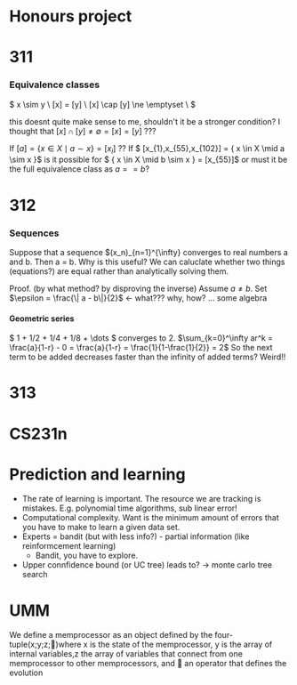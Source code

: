 # Honours project



# 311

### Equivalence classes
$
x \sim y \\
[x] = [y] \\
[x] \cap [y] \ne \emptyset \\
$

this doesnt quite make sense to me, shouldn't it be a stronger condition? I thought that $[x] \cap [y] \ne \emptyset  =  [x] = [y]$ ???

If $[a] = \{ x \in X \mid a \sim x \} = [x_i]$ ??
If $ [x_{1},x_{55},x_{102}] = \{ x \in X \mid a \sim x \}$ is it possible for $ \{ x \in X \mid b \sim x \} = [x_{55}]$ or must it be the full equivalence class as $a == b$?

# 312

### Sequences
Suppose that a sequence $(x_n)_{n=1}^{\infty} converges to real numbers a and b. Then a = b. Why is this useful? We can caluclate whether two things (equations?) are equal rather than analytically solving them.

Proof. (by what method? by disproving the inverse)
Assume $a \ne b$.
Set $\epsilon = \frac{\| a - b\|}{2}$  <- what??? why, how?
... some algebra

#### Geometric series

$ 1 + 1/2 + 1/4 + 1/8 + \dots $ converges to 2. 
$\sum_{k=0}^\infty ar^k = \frac{a}{1-r} - 0 = \frac{a}{1-r} = \frac{1}{1-\frac{1}{2}} = 2$
So the next term to be added decreases faster than the infinity of added terms? Weird!!

# 313


# CS231n


# Prediction and learning

* The rate of learning is important. The resource we are tracking is mistakes. E.g. polynomial time algorithms, sub linear error!
* Computational complexity. Want is the minimum amount of errors that you have to make to learn a given data set.
* Experts = bandit (but with less info?) - partial information (like reinformcement learning)
  * Bandit, you have to explore.
* Upper connfidence bound (or UC tree) leads to? -> monte carlo tree search


# UMM

We define a memprocessor as an object defined by the four-tuple(x;y;z;)where x is the state of the memprocessor, y is the array of internal variables,z the array of variables that connect from one memprocessor to other memprocessors, and  an operator that defines the evolution
